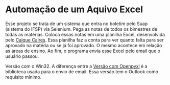 # Automação de um Aquivo Excel

Esse projeto se trata de um sistema que entra no boletim pelo Suap (sistema do IFSP) via Selenium.
Pega as notas de todos os bimestres de todas as matérias.
Coloca essas notas em uma planilha Excel, desenvolvida pelo <a href="https://github.com/Caicao001">Caique Caires</a>.
Essa planilha faz a conta para ver quanto falta para ser aprovado na matéria ou se já foi aprovado. O mesmo acontece em relação as áreas de ensino.
Ao fim, o programa envia esse Excel pelo email que o usuário passou.

Versão com o Win32.
A diferença entre a <a href="https://github.com/jesbicaa/AutomacaoExcelNotas_Openpyxl">Versão com Openpyxl</a> é a biblioteca usada para o envio de email. Essa versão tem o Outlook como requisito mínimo.
